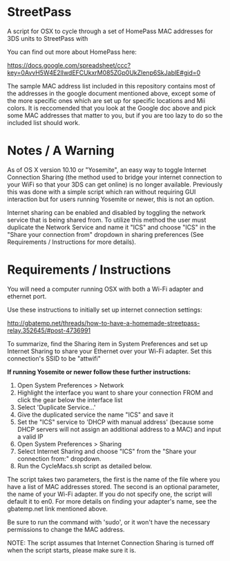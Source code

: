StreetPass
==========
A script for OSX to cycle through a set of HomePass MAC addresses for 3DS units to StreetPass with

You can find out more about HomePass here:

https://docs.google.com/spreadsheet/ccc?key=0AvvH5W4E2lIwdEFCUkxrM085ZGp0UkZlenp6SkJablE#gid=0

The sample MAC address list included in this repository contains most of the addresses in the google document mentioned above, except some of the more specific ones which are set up for specific locations and Mii colors. It is reccomended that you look at the Google doc above and pick some MAC addresses that matter to you, but if you are too lazy to do so the included list should work. 

Notes / A Warning
===========================
As of OS X version 10.10 or "Yosemite", an easy way to toggle Internet Connection Sharing (the method used to bridge your internet connection to your WiFi so that your 3DS can get online) is no longer available. Previously this was done with a simple script which ran without requiring GUI interaction but for users running Yosemite or newer, this is not an option. 

Internet sharing can be enabled and disabled by toggling the network service that is being shared from. To utilize this method the user must duplicate the Network Service and name it "ICS" and choose "ICS" in the "Share your connection from" dropdown in sharing preferences (See Requirements / Instructions for more details).

Requirements / Instructions
===========================
You will need a computer running OSX with both a Wi-Fi adapter and ethernet port. 

Use these instructions to initially set up internet connection settings:

http://gbatemp.net/threads/how-to-have-a-homemade-streetpass-relay.352645/#post-4736991

To summarize, find the Sharing item in System Preferences and set up Internet Sharing to share your Ethernet over your Wi-Fi adapter. Set this connection's SSID to be "attwifi"

**If running Yosemite or newer follow these further instructions:**

1. Open System Preferences > Network
2. Highlight the interface you want to share your connection FROM and click the gear below the interface list
3. Select 'Duplicate Service...'
4. Give the duplicated service the name "ICS" and save it 
5. Set the "ICS" service to 'DHCP with manual address' (because some DHCP servers will not assign an additional address to a MAC) and input a valid IP
6. Open System Preferences > Sharing
7. Select Internet Sharing and choose "ICS" from the "Share your connection from:" dropdown.
8. Run the CycleMacs.sh script as detailed below.

The script takes two parameters, the first is the name of the file where you have a list of MAC addresses stored. The second is an optional parameter, the name of your Wi-Fi adapter. If you do not specify one, the script will default it to en0. For more details on finding your adapter's name, see the gbatemp.net link mentioned above.  

Be sure to run the command with 'sudo', or it won't have the necessary permissions to change the MAC address. 

NOTE: The script assumes that Internet Connection Sharing is turned off when the script starts, please make sure it is. 
